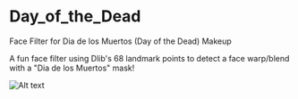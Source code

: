 # Day_of_the_Dead
Face Filter for Dia de los Muertos (Day of the Dead) Makeup

A fun face filter using Dlib's 68 landmark points to detect a face warp/blend with a "Dia de los Muertos"
mask!

![Alt text](https://github.com/diegofigueroa79/Virus-Game-Simulation/blob/master/after.png?raw=true)

